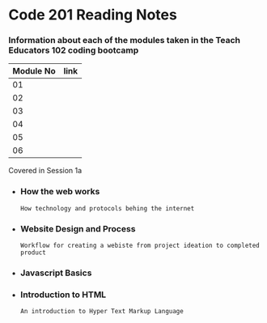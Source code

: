 # Code 201 Reading Notes

### Information about each of the modules taken in the Teach Educators 102 coding bootcamp



  | Module No | link                      |
  |-----------|-----------------------------|
  |  01       | []()                        |
  |  02       |                             |
  |  03       |                             |
  |  04      | []()                        |
  |  05      |                             |
  |  06      |                             |


Covered in Session 1a

- ### **How the web works**
      How technology and protocols behing the internet
      
- ### **Website Design and Process**
      Workflow for creating a webiste from project ideation to completed product
      
- ### **Javascript Basics**
      
- ### **Introduction to HTML** 
      An introduction to Hyper Text Markup Language    

